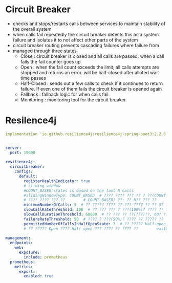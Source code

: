 # Circuit Breaker
- checks and stops/restarts calls between services to maintain stability of the overall system
- when calls fail repeatedly the circuit breaker detects this as a system failure and isolates it to not affect other parts of the system
- circuit breaker routing prevents cascading failures where failure from 
- managed through three states
	- Close : circuit breaker is closed and all calls are passed. when a call fails the fail counter goes up
	- Open : when the fail count exceeds the limit, all calls attempts are stopped and returns an error. will be half-closed after alloted wait time passes
	- Half-Closed : sends out a few calls to check if it continues to return failure. If even one of them fails the circuit breaker is opened again
	- Fallback : fallback logic for when calls fail
	- Monitoring : monitoring tool for the circuit breaker

# Resilence4j

``` yaml
implementation 'io.github.resilience4j:resilience4j-spring-boot3:2.2.0' implementation 'org.springframework.boot:spring-boot-starter-aop'


server:  
  port: 19090  
  
resilience4j:  
  circuitbreaker:  
    configs:  
      default:
        registerHealthIndicator: true 
		# sliding window
		#COUNT_BASED:states is based on the last N calls
		#slidingWindowType: COUNT_BASED  # ???? ???? ??? ?? ? ??(COUNT_BASED)?? ??  
        # ???? ???? ??? ??        # COUNT_BASED? ??: ?? N?? ??? ??        # TIME_BASED? ??: ?? N? ??? ??? ??        slidingWindowSize: 5  # ???? ???? ??? 5?? ??? ??  
        minimumNumberOfCalls: 5  # ?? ????? ???? ?? ??? ???? ?? ?? 5? ??  
        slowCallRateThreshold: 100  # ?? ??? ??? ? ???(100%)? ???? ?? ????? ??  
        slowCallDurationThreshold: 60000  # ?? ??? ?? ??(???)??, 60? ?? ??? ?? ??? ??  
        failureRateThreshold: 50  # ???? ? ???(50%)? ???? ?? ????? ??  
        permittedNumberOfCallsInHalfOpenState: 3  # ?? ????? Half-open ???? ???? ?? ?? ?? 3?? ??  
        # ?? ????? Open ???? Half-open ??? ???? ?? ???? ??        waitDurationInOpenState: 20s  # Open ???? Half-open ??? ???? ?? ???? ??? 20?? ??  
  
management:  
  endpoints:  
    web:  
      exposure:  
        include: prometheus  
  prometheus:  
    metrics:  
      export:  
        enabled: true
```